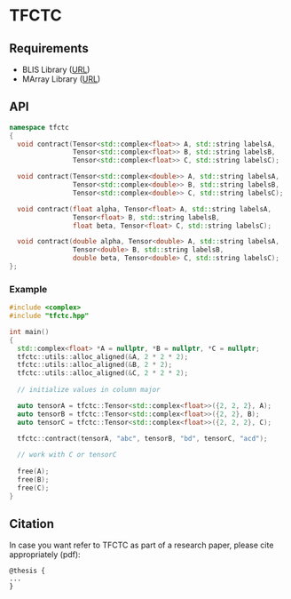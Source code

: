 # TFCTC

## Requirements

- BLIS Library ([URL](https://github.com/flame/blis))
- MArray Library ([URL](https://github.com/devinamatthews/marray))


## API 

```cpp
namespace tfctc
{
  void contract(Tensor<std::complex<float>> A, std::string labelsA,
                Tensor<std::complex<float>> B, std::string labelsB,
                Tensor<std::complex<float>> C, std::string labelsC);

  void contract(Tensor<std::complex<double>> A, std::string labelsA,
                Tensor<std::complex<double>> B, std::string labelsB,
                Tensor<std::complex<double>> C, std::string labelsC);

  void contract(float alpha, Tensor<float> A, std::string labelsA,
                Tensor<float> B, std::string labelsB,
                float beta, Tensor<float> C, std::string labelsC);

  void contract(double alpha, Tensor<double> A, std::string labelsA,
                Tensor<double> B, std::string labelsB,
                double beta, Tensor<double> C, std::string labelsC);
};
```

### Example

```cpp
#include <complex>
#include "tfctc.hpp"

int main() 
{
  std::complex<float> *A = nullptr, *B = nullptr, *C = nullptr;
  tfctc::utils::alloc_aligned(&A, 2 * 2 * 2);
  tfctc::utils::alloc_aligned(&B, 2 * 2);
  tfctc::utils::alloc_aligned(&C, 2 * 2 * 2);
  
  // initialize values in column major

  auto tensorA = tfctc::Tensor<std::complex<float>>({2, 2, 2}, A);
  auto tensorB = tfctc::Tensor<std::complex<float>>({2, 2}, B);
  auto tensorC = tfctc::Tensor<std::complex<float>>({2, 2, 2}, C);

  tfctc::contract(tensorA, "abc", tensorB, "bd", tensorC, "acd");
  
  // work with C or tensorC
  
  free(A);
  free(B);
  free(C);
}
```

## Citation

In case you want refer to TFCTC as part of a research paper, please cite appropriately (pdf):

```text.bibtex
@thesis {
...
}
